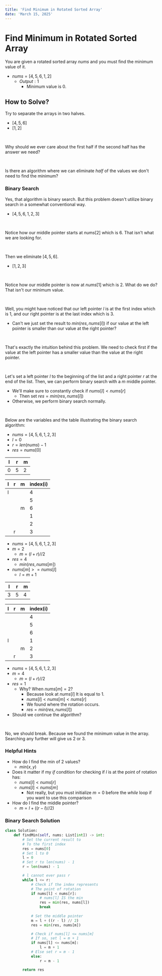 ```yaml
---
title: 'Find Minimum in Rotated Sorted Array'
date: 'March 15, 2025'
---
```


# Find Minimum in Rotated Sorted Array

You are given a rotated sorted array $nums$ and you must find the minimum value of it.

- $nums = [4, 5, 6, 1, 2]$
    - $Output: 1$
        - Minimum value is $0$.

## How to Solve?

Try to separate the arrays in two halves.

- $[4, 5, 6]$
- $[1, 2]$

<br />

Why should we ever care about the first half if the second half has the answer we need?

<br />

Is there an algorithm where we can eliminate $half$ of the values we don't need to find the minimum?

### Binary Search

Yes, that algorithm is binary search. But this problem doesn't utilize binary search in a somewhat conventional way.

- $[4, 5, 6, 1, 2, 3]$

<br />

Notice how our middle pointer starts at $nums[2]$ which is $6$. That isn't what we are looking for.

<br />

Then we eliminate $[4, 5, 6]$.

- $[1, 2, 3]$

<br />

Notice how our middle pointer is now at $nums[1]$ which is $2$. What do we do? That isn't our minimum value.

<br />

Well, you might have noticed that our left pointer $l$ is at the first index which is $1$, and our right pointer is at the last index which is $3$.

- Can't we just set the result to $min(res, nums[l])$ if our value at the left pointer is smaller than our value at the right pointer?

<br />

That's exactly the intuition behind this problem. We need to check first if the value at the left pointer has a smaller value than the value at the right pointer.

<br />

Let's set a left pointer $l$ to the beginning of the list and a right pointer $r$ at the end of the list. Then, we can perform binary search with a $m$ middle pointer.

- We'll make sure to constantly check if $nums[l] < nums[r]$
    - Then set $res = min(res, nums[l])$
- Otherwise, we perform binary search normally.

<br />

Below are the variables and the table illustrating the binary search algorithm:

- $nums = [4, 5, 6, 1, 2, 3]$
- $l = 0$
- $r = len(nums) - 1$
- $res = nums[0]$

|   l   |   r   |   m
|   --- |   --- |   ---
|   0   |   5   |   2

|   l   |   r   |   m   |   index(i)
|   --- |   --- |   --- |   ---
|   l   |       |       |   4
|       |       |       |   5
|       |       |   m   |   6
|       |       |       |   1
|       |       |       |   2
|       |   r   |       |   3

- $nums = [4, 5, 6, 1, 2, 3]$
- $m = 2$
    - $m = (l + r) // 2$
- $res = 4$
    - $min(res, nums[m])$
- $nums[m] >= nums[l]$
    - $l = m + 1$

|   l   |   r   |   m
|   --- |   --- |   ---
|   3   |   5   |   4

|   l   |   r   |   m   |   index(i)
|   --- |   --- |   --- |   ---
|       |       |       |   4
|       |       |       |   5
|       |       |       |   6
|   l   |       |       |   1
|       |       |   m   |   2
|       |   r   |       |   3

- $nums = [4, 5, 6, 1, 2, 3]$
- $m = 4$
    - $m = (l + r) // 2$
- $res = 1$
    - Why? When $nums[m] = 2$?
        - Because look at $nums[l]$ It is equal to $1$.
        - $nums[l] < nums[m] < nums[r]$
        - We found where the rotation occurs.
        - $res = min(res, nums[l])$
- Should we continue the algorithm?

<br />

No, we should break. Because we found the minimum value in the array. Searching any further will give us $2$ or $3$.

### Helpful Hints

- How do I find the min of 2 values?
    - $min(x, y)$
- Does it matter if my $if$ condition for checking if $l$ is at the point of rotation has:
    - $nums[l] < nums[r]$
    - $nums[l] < nums[m]$
        - Not really, but you must initialize $m = 0$ before the $while$ loop if you want to use this comparison
- How do I find the middle pointer?
    - $m = l + ((r - l) // 2)$

### Binary Search Solution
```python
class Solution:
    def findMin(self, nums: List[int]) -> int:
        # Set the current result to
        # To the first index
        res = nums[0]
        # Set l to 0
        l = 0
        # Set r to len(nums) - 1
        r = len(nums) - 1

        # l cannot ever pass r
        while l <= r:
            # Check if the index represents
            # The point of rotation
            if nums[l] < nums[r]:
                # nums[l] IS the min
                res = min(res, nums[l])
                break
            
            # Set the middle pointer
            m = l + ((r - l) // 2)
            res = min(res, nums[m])

            # Check if nums[l] <= nums[m]
            # If so, set l = m + 1
            if nums[l] <= nums[m]:
                l = m + 1
            # Else set r = m - 1
            else:
                r = m - 1

        return res